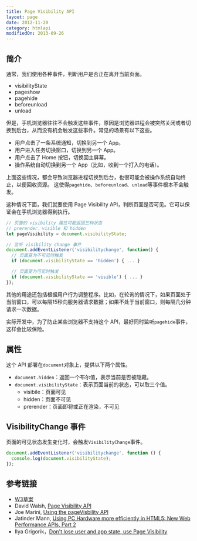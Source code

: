 ```yaml
---
title: Page Visibility API
layout: page
date: 2012-11-20
category: htmlapi
modifiedOn: 2013-09-26
---
```


## 简介

通常，我们使用各种事件，判断用户是否正在离开当前页面。

- visibilityState
- pageshow
- pagehide
- beforeunload
- unload

但是，手机浏览器往往不会触发这些事件，原因是浏览器进程会被突然关闭或者切换到后台，从而没有机会触发这些事件。常见的场景有以下这些。

- 用户点击了一条系统通知，切换到另一个 App。
- 用户进入任务切换窗口，切换到另一个 App。
- 用户点击了 Home 按钮，切换回主屏幕。
- 操作系统自动切换到另一个 App（比如，收到一个打入的电话）。

上面这些情况，都会导致浏览器进程切换到后台，也很可能会被操作系统自动终止，以便回收资源。 这使得`pagehide`、`beforeunload`、`unload`等事件根本不会触发。

这种情况下面，我们就要使用 Page Visibility API，判断页面是否可见。它可以保证会在手机浏览器得到执行。

```javascript
// 页面的 visibility 属性可能返回三种状态
// prerender，visible 和 hidden
let pageVisibility = document.visibilityState;

// 监听 visibility change 事件
document.addEventListener('visibilitychange', function() {
  // 页面变为不可见时触发
  if (document.visibilityState == 'hidden') { ... }

  // 页面变为可见时触发
  if (document.visibilityState == 'visible') { ... }
});
```

其他的用途还包括根据用户行为调整程序。比如，在轮询的情况下，如果页面处于当前窗口，可以每隔15秒向服务器请求数据；如果不处于当前窗口，则每隔几分钟请求一次数据。

实际开发中，为了防止某些浏览器不支持这个 API，最好同时监听`pagehide`事件，这样会比较保险。

## 属性

这个 API 部署在`document`对象上，提供以下两个属性。

- `document.hidden`：返回一个布尔值，表示当前是否被隐藏。
- `document.visibilityState`：表示页面当前的状态，可以取三个值。
  - visibile：页面可见
  - hidden：页面不可见
  - prerender：页面即将或正在渲染，不可见

## VisibilityChange 事件

页面的可见状态发生变化时，会触发`VisibilityChange`事件。

```javascript
document.addEventListener('visibilitychange', function () {
  console.log(document.visibilityState);
});
```

## 参考链接

- [W3草案](http://www.w3.org/TR/page-visibility/)
- David Walsh, [Page Visibility API](http://davidwalsh.name/page-visibility)
- Joe Marini, [Using the pageVisbility API](http://www.html5rocks.com/en/tutorials/pagevisibility/intro/)
- Jatinder Mann, [Using PC Hardware more efficiently in HTML5: New Web Performance APIs, Part 2](http://blogs.msdn.com/b/ie/archive/2011/07/08/using-pc-hardware-more-efficiently-in-html5-new-web-performance-apis-part-2.aspx)
- Ilya Grigorik，[Don't lose user and app state, use Page Visibility](https://www.igvita.com/2015/11/20/dont-lose-user-and-app-state-use-page-visibility/)


